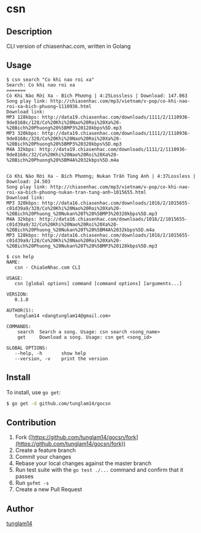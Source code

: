 # csn

## Description

CLI version of chiasenhac.com, written in Golang

## Usage

```
$ csn search "Co khi nao roi xa"
Search: Co khi nao roi xa
=======
Có Khi Nào Rời Xa - Bích Phương | 4:25Lossless | Download: 147.063
Song play link: http://chiasenhac.com/mp3/vietnam/v-pop/co-khi-nao-roi-xa~bich-phuong~1110936.html
Download link:
MP3 128kbps: http://data19.chiasenhac.com/downloads/1111/2/1110936-9de8168c/128/Co%20Khi%20Nao%20Roi%20Xa%20-%20Bich%20Phuong%20%5BMP3%20128kbps%5D.mp3
MP3 320kbps: http://data19.chiasenhac.com/downloads/1111/2/1110936-9de8168c/320/Co%20Khi%20Nao%20Roi%20Xa%20-%20Bich%20Phuong%20%5BMP3%20320kbps%5D.mp3
M4A 32kbps: http://data19.chiasenhac.com/downloads/1111/2/1110936-9de8168c/32/Co%20Khi%20Nao%20Roi%20Xa%20-%20Bich%20Phuong%20%5BM4A%2032kbps%5D.m4a


Có Khi Nào Rời Xa - Bích Phương; Nukan Trần Tùng Anh | 4:37Lossless | Download: 24.503
Song play link: http://chiasenhac.com/mp3/vietnam/v-pop/co-khi-nao-roi-xa~bich-phuong-nukan-tran-tung-anh~1015655.html
Download link:
MP3 320kbps: http://data16.chiasenhac.com/downloads/1016/2/1015655-c01d39a9/320/Co%20Khi%20Nao%20Roi%20Xa%20-%20Bich%20Phuong_%20Nukan%20T%20%5BMP3%20320kbps%5D.mp3
M4A 32kbps: http://data16.chiasenhac.com/downloads/1016/2/1015655-c01d39a9/32/Co%20Khi%20Nao%20Roi%20Xa%20-%20Bich%20Phuong_%20Nukan%20T%20%5BM4A%2032kbps%5D.m4a
MP3 128kbps: http://data16.chiasenhac.com/downloads/1016/2/1015655-c01d39a9/128/Co%20Khi%20Nao%20Roi%20Xa%20-%20Bich%20Phuong_%20Nukan%20T%20%5BMP3%20128kbps%5D.mp3
```


```
$ csn help
NAME:
   csn - ChiaSeNhac.com CLI

USAGE:
   csn [global options] command [command options] [arguments...]

VERSION:
   0.1.0

AUTHOR(S):
   tunglam14 <dangtunglam14@gmail.com>

COMMANDS:
    search	Search a song. Usage: csn search <song_name>
    get		Download a song. Usage: csn get <song_id>

GLOBAL OPTIONS:
   --help, -h		show help
   --version, -v	print the version
```

## Install

To install, use `go get`:

```bash
$ go get -d github.com/tunglam14/gocsn
```

## Contribution

1. Fork ([https://github.com/tunglam14/gocsn/fork](https://github.com/tunglam14/gocsn/fork))
1. Create a feature branch
1. Commit your changes
1. Rebase your local changes against the master branch
1. Run test suite with the `go test ./...` command and confirm that it passes
1. Run `gofmt -s`
1. Create a new Pull Request

## Author

[tunglam14](https://github.com/tunglam14)
